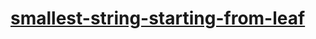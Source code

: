 # [smallest-string-starting-from-leaf](https://leetcode-cn.com/problems/smallest-string-starting-from-leaf)
